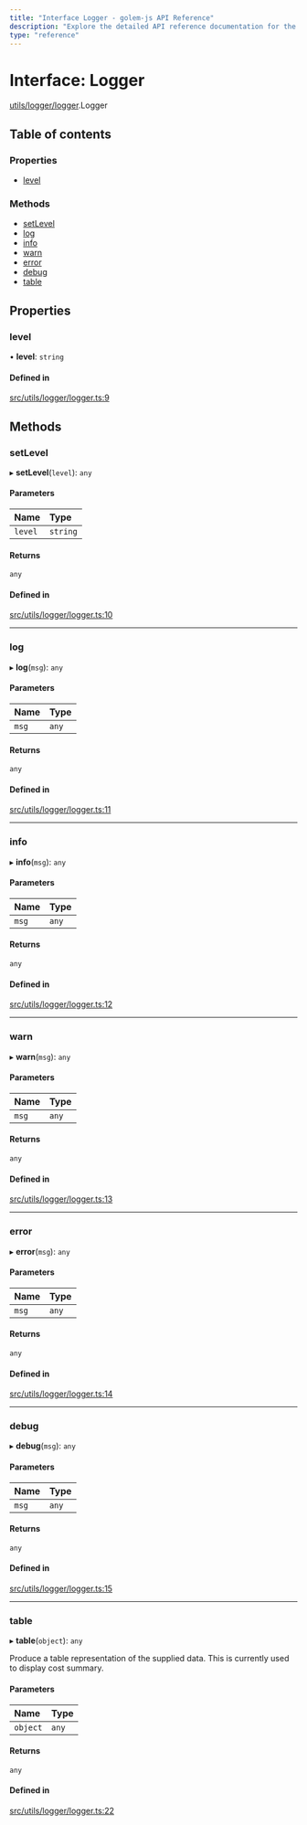 ```yaml
---
title: "Interface Logger - golem-js API Reference"
description: "Explore the detailed API reference documentation for the Interface Logger within the golem-js SDK for the Golem Network."
type: "reference"
---
```

# Interface: Logger

[utils/logger/logger](../modules/utils_logger_logger).Logger

## Table of contents

### Properties

- [level](utils_logger_logger.Logger#level)

### Methods

- [setLevel](utils_logger_logger.Logger#setlevel)
- [log](utils_logger_logger.Logger#log)
- [info](utils_logger_logger.Logger#info)
- [warn](utils_logger_logger.Logger#warn)
- [error](utils_logger_logger.Logger#error)
- [debug](utils_logger_logger.Logger#debug)
- [table](utils_logger_logger.Logger#table)

## Properties

### level

• **level**: `string`

#### Defined in

[src/utils/logger/logger.ts:9](https://github.com/golemfactory/golem-js/blob/cd3b295/src/utils/logger/logger.ts#L9)

## Methods

### setLevel

▸ **setLevel**(`level`): `any`

#### Parameters

| Name | Type |
| :------ | :------ |
| `level` | `string` |

#### Returns

`any`

#### Defined in

[src/utils/logger/logger.ts:10](https://github.com/golemfactory/golem-js/blob/cd3b295/src/utils/logger/logger.ts#L10)

___

### log

▸ **log**(`msg`): `any`

#### Parameters

| Name | Type |
| :------ | :------ |
| `msg` | `any` |

#### Returns

`any`

#### Defined in

[src/utils/logger/logger.ts:11](https://github.com/golemfactory/golem-js/blob/cd3b295/src/utils/logger/logger.ts#L11)

___

### info

▸ **info**(`msg`): `any`

#### Parameters

| Name | Type |
| :------ | :------ |
| `msg` | `any` |

#### Returns

`any`

#### Defined in

[src/utils/logger/logger.ts:12](https://github.com/golemfactory/golem-js/blob/cd3b295/src/utils/logger/logger.ts#L12)

___

### warn

▸ **warn**(`msg`): `any`

#### Parameters

| Name | Type |
| :------ | :------ |
| `msg` | `any` |

#### Returns

`any`

#### Defined in

[src/utils/logger/logger.ts:13](https://github.com/golemfactory/golem-js/blob/cd3b295/src/utils/logger/logger.ts#L13)

___

### error

▸ **error**(`msg`): `any`

#### Parameters

| Name | Type |
| :------ | :------ |
| `msg` | `any` |

#### Returns

`any`

#### Defined in

[src/utils/logger/logger.ts:14](https://github.com/golemfactory/golem-js/blob/cd3b295/src/utils/logger/logger.ts#L14)

___

### debug

▸ **debug**(`msg`): `any`

#### Parameters

| Name | Type |
| :------ | :------ |
| `msg` | `any` |

#### Returns

`any`

#### Defined in

[src/utils/logger/logger.ts:15](https://github.com/golemfactory/golem-js/blob/cd3b295/src/utils/logger/logger.ts#L15)

___

### table

▸ **table**(`object`): `any`

Produce a table representation of the supplied data.
This is currently used to display cost summary.

#### Parameters

| Name | Type |
| :------ | :------ |
| `object` | `any` |

#### Returns

`any`

#### Defined in

[src/utils/logger/logger.ts:22](https://github.com/golemfactory/golem-js/blob/cd3b295/src/utils/logger/logger.ts#L22)

